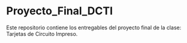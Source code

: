 # Proyecto_Final_DCTI
Este repositorio contiene los entregables del proyecto final de la clase: Tarjetas de Circuito Impreso.
